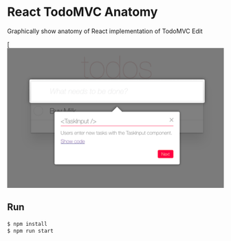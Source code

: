 # React TodoMVC Anatomy
Graphically show anatomy of React implementation of TodoMVC Edit

[![Example image](https://raw.githubusercontent.com/ttsui/react-todomvc-anatomy/master/screenshot.png)

## Run 
    $ npm install
    $ npm run start

